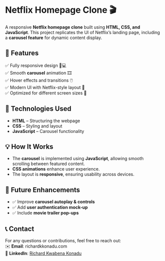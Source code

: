 # **Netflix Homepage Clone** 🎬  

A responsive **Netflix homepage clone** built using **HTML, CSS, and JavaScript**. This project replicates the UI of Netflix’s landing page, including a **carousel feature** for dynamic content display.

## **📌 Features**
✅ Fully responsive design 📱💻  
✅ Smooth **carousel** animation 🎞️  
✅ Hover effects and transitions 🖱️  
✅ Modern UI with Netflix-style layout 🎨  
✅ Optimized for different screen sizes 📏  

## **🚀 Technologies Used**
- **HTML** – Structuring the webpage  
- **CSS** – Styling and layout  
- **JavaScript** – Carousel functionality  

## **💡 How It Works**
- The **carousel** is implemented using **JavaScript**, allowing smooth scrolling between featured content.  
- **CSS animations** enhance user experience.  
- The layout is **responsive**, ensuring usability across devices.  


## **📌 Future Enhancements**
- ✅ Improve **carousel autoplay & controls**  
- ✅ Add **user authentication mock-up**  
- ✅ Include **movie trailer pop-ups**  

## **📞 Contact**
For any questions or contributions, feel free to reach out:  
✉️ **Email**: richardkkonadu.com  
📘 **LinkedIn**: [Richard Kwabena Konadu](https://linkedin.com/in/richardkkonau)  


